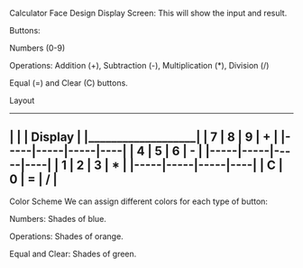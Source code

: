 Calculator Face Design
Display Screen: This will show the input and result.

Buttons:

Numbers (0-9)

Operations: Addition (+), Subtraction (-), Multiplication (*), Division (/)

Equal (=) and Clear (C) buttons.

Layout
 ___________________
|                   |
|       Display     |
|___________________|
|  7  |  8  |  9  |  + |
|-----|-----|-----|----|
|  4  |  5  |  6  |  - |
|-----|-----|-----|----|
|  1  |  2  |  3  |  * |
|-----|-----|-----|----|
|  C  |  0  |  =  |  / |
 ---------------------
Color Scheme
We can assign different colors for each type of button:

Numbers: Shades of blue.

Operations: Shades of orange.

Equal and Clear: Shades of green.
